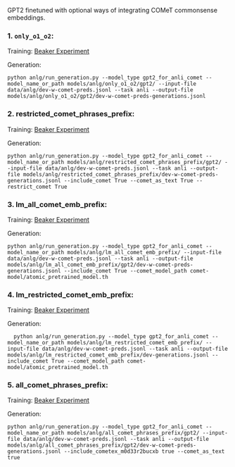 GPT2 finetuned with optional ways of integrating COMeT commonsense embeddings. 


  ### 1. `only_o1_o2`: 
  Training: [Beaker Experiment](https://beaker.org/ex/ex_az1896fjqsn3)
  
  Generation:
    
    python anlg/run_generation.py --model_type gpt2_for_anli_comet --model_name_or_path models/anlg/only_o1_o2/gpt2/ --input-file data/anlg/dev-w-comet-preds.jsonl --task anli --output-file models/anlg/only_o1_o2/gpt2/dev-w-comet-preds-generations.jsonl

  ### 2. restricted_comet_phrases_prefix: 
  Training: [Beaker Experiment](https://beaker.org/ex/ex_3dyhlvh0imww)

  Generation:
  
    python anlg/run_generation.py --model_type gpt2_for_anli_comet --model_name_or_path models/anlg/restricted_comet_phrases_prefix/gpt2/ --input-file data/anlg/dev-w-comet-preds.jsonl --task anli --output-file models/anlg/restricted_comet_phrases_prefix/dev-w-comet-preds-generations.jsonl --include_comet True --comet_as_text True --restrict_comet True

  ### 3. lm_all_comet_emb_prefix: 
  Training: [Beaker Experiment](https://beaker.org/ex/ex_gyt7hofohynr)
  
  Generation:

    python anlg/run_generation.py --model_type gpt2_for_anli_comet --model_name_or_path models/anlg/lm_all_comet_emb_prefix/ --input-file data/anlg/dev-w-comet-preds.jsonl --task anli --output-file models/anlg/lm_all_comet_emb_prefix/gpt2/dev-w-comet-preds-generations.jsonl --include_comet True --comet_model_path comet-model/atomic_pretrained_model.th

  ### 4. lm_restricted_comet_emb_prefix: 
  Training: [Beaker Experiment](https://beaker.org/ex/ex_m0d33r2bucxb)
  
  Generation:
  
      python anlg/run_generation.py --model_type gpt2_for_anli_comet --model_name_or_path models/anlg/lm_restricted_comet_emb_prefix/ --input-file data/anlg/dev-w-comet-preds.jsonl --task anli --output-file models/anlg/lm_restricted_comet_emb_prefix/dev-generations.jsonl --include_comet True --comet_model_path comet-model/atomic_pretrained_model.th

  ### 5. all_comet_phrases_prefix: 
  Training: [Beaker Experiment](https://beaker.org/ex/ex_1g2jh8ce2h1s)
  
  Generation:
   
    python anlg/run_generation.py --model_type gpt2_for_anli_comet --model_name_or_path models/anlg/all_comet_phrases_prefix/gpt2/ --input-file data/anlg/dev-w-comet-preds.jsonl --task anli --output-file models/anlg/all_comet_phrases_prefix/gpt2/dev-w-comet-preds-generations.jsonl --include_cometex_m0d33r2bucxb true --comet_as_text true
